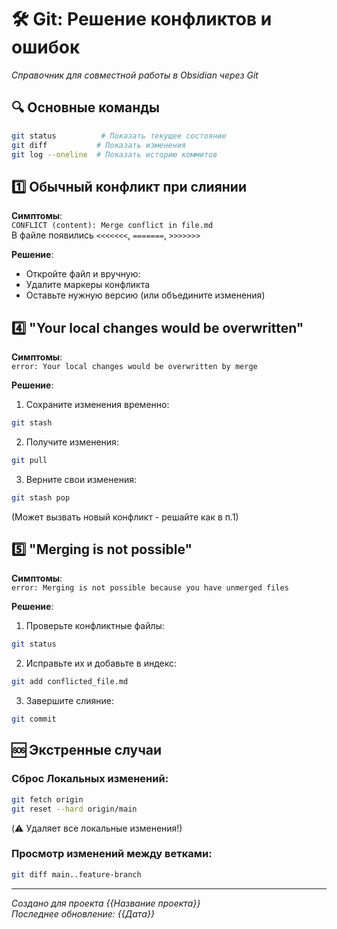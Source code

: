 # 🛠 Git: Решение конфликтов и ошибок
*Справочник для совместной работы в Obsidian через Git*

## 🔍 **Основные команды**
```bash
git status          # Показать текущее состояние
git diff           # Показать изменения
git log --oneline  # Показать историю коммитов
```

## 1️⃣ **Обычный конфликт при слиянии**
**Симптомы**:  
`CONFLICT (content): Merge conflict in file.md`  
В файле появились `<<<<<<<`, `=======`, `>>>>>>>`

**Решение**:
   - Откройте файл и вручную:
   - Удалите маркеры конфликта
   - Оставьте нужную версию (или объедините изменения)
## 4️⃣ "Your local changes would be overwritten"
**Симптомы**:  
`error: Your local changes would be overwritten by merge`

**Решение**:
1. Сохраните изменения временно:
```bash
git stash
```
2. Получите изменения:
```bash
git pull
```
3. Верните свои изменения:
```bash
git stash pop
```
(Может вызвать новый конфликт - решайте как в п.1)

## 5️⃣ "Merging is not possible"
**Симптомы**:  
`error: Merging is not possible because you have unmerged files`

**Решение**:
1. Проверьте конфликтные файлы:
```bash
git status
```
2. Исправьте их и добавьте в индекс:
```bash
git add conflicted_file.md
```
3. Завершите слияние:
```bash
git commit
```
## 🆘 **Экстренные случаи**
### Сброс Локальных изменений:
```bash
git fetch origin
git reset --hard origin/main
```
(⚠️ Удаляет все локальные изменения!)

### Просмотр изменений между ветками:
```bash
git diff main..feature-branch
```

---

*Создано для проекта {{Название проекта}}*  
*Последнее обновление: {{Дата}}*